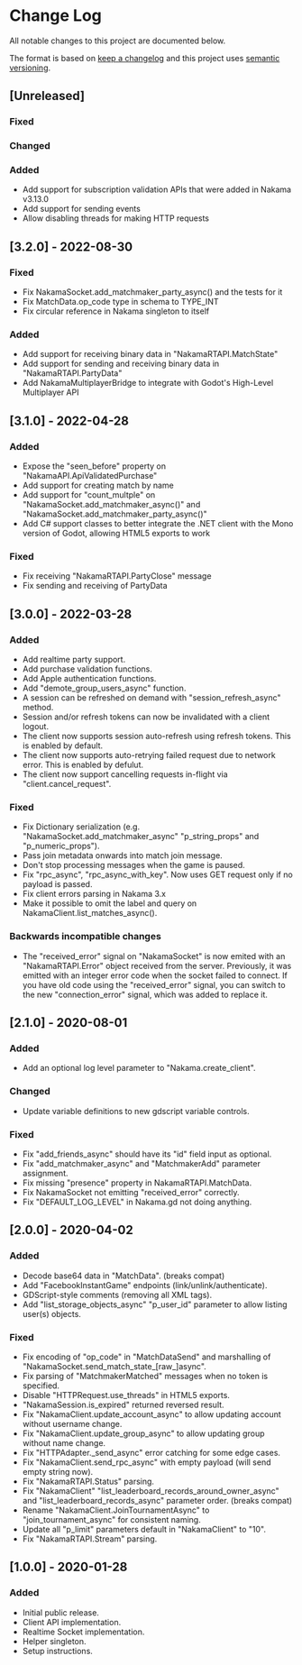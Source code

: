 # Change Log
All notable changes to this project are documented below.

The format is based on [keep a changelog](http://keepachangelog.com/) and this project uses [semantic versioning](http://semver.org/).

## [Unreleased]

### Fixed

### Changed

### Added

- Add support for subscription validation APIs that were added in Nakama v3.13.0
- Add support for sending events
- Allow disabling threads for making HTTP requests

## [3.2.0] - 2022-08-30

### Fixed

- Fix NakamaSocket.add_matchmaker_party_async() and the tests for it
- Fix MatchData.op_code type in schema to TYPE_INT
- Fix circular reference in Nakama singleton to itself

### Added

- Add support for receiving binary data in "NakamaRTAPI.MatchState"
- Add support for sending and receiving binary data in "NakamaRTAPI.PartyData"
- Add NakamaMultiplayerBridge to integrate with Godot's High-Level Multiplayer API

## [3.1.0] - 2022-04-28

### Added

- Expose the "seen_before" property on "NakamaAPI.ApiValidatedPurchase"
- Add support for creating match by name
- Add support for "count_multple" on "NakamaSocket.add_matchmaker_async()" and "NakamaSocket.add_matchmaker_party_async()"
- Add C# support classes to better integrate the .NET client with the Mono version of Godot, allowing HTML5 exports to work

### Fixed

- Fix receiving "NakamaRTAPI.PartyClose" message
- Fix sending and receiving of PartyData

## [3.0.0] - 2022-03-28

### Added

- Add realtime party support.
- Add purchase validation functions.
- Add Apple authentication functions.
- Add "demote_group_users_async" function.
- A session can be refreshed on demand with "session_refresh_async" method.
- Session and/or refresh tokens can now be invalidated with a client logout.
- The client now supports session auto-refresh using refresh tokens. This is enabled by default.
- The client now supports auto-retrying failed request due to network error. This is enabled by defulut.
- The client now support cancelling requests in-flight via "client.cancel_request".

### Fixed

- Fix Dictionary serialization (e.g. "NakamaSocket.add_matchmaker_async" "p_string_props" and "p_numeric_props").
- Pass join metadata onwards into match join message.
- Don't stop processing messages when the game is paused.
- Fix "rpc_async", "rpc_async_with_key". Now uses GET request only if no payload is passed.
- Fix client errors parsing in Nakama 3.x
- Make it possible to omit the label and query on NakamaClient.list_matches_async().

### Backwards incompatible changes

- The "received_error" signal on "NakamaSocket" is now emited with an "NakamaRTAPI.Error" object received from the server.
  Previously, it was emitted with an integer error code when the socket failed to connect.
  If you have old code using the "received_error" signal, you can switch to the new "connection_error" signal, which was added to replace it.

## [2.1.0] - 2020-08-01

### Added

- Add an optional log level parameter to "Nakama.create_client".

### Changed

- Update variable definitions to new gdscript variable controls.

### Fixed

- Fix "add_friends_async" should have its "id" field input as optional.
- Fix "add_matchmaker_async" and "MatchmakerAdd" parameter assignment.
- Fix missing "presence" property in NakamaRTAPI.MatchData.
- Fix NakamaSocket not emitting "received_error" correctly.
- Fix "DEFAULT_LOG_LEVEL" in Nakama.gd not doing anything.

## [2.0.0] - 2020-04-02

### Added

- Decode base64 data in "MatchData". (breaks compat)
- Add "FacebookInstantGame" endpoints (link/unlink/authenticate).
- GDScript-style comments (removing all XML tags).
- Add "list_storage_objects_async" "p_user_id" parameter to allow listing user(s) objects.

### Fixed

- Fix encoding of "op_code" in "MatchDataSend" and marshalling of "NakamaSocket.send_match_state_[raw_]async".
- Fix parsing of "MatchmakerMatched" messages when no token is specified.
- Disable "HTTPRequest.use_threads" in HTML5 exports.
- "NakamaSession.is_expired" returned reversed result.
- Fix "NakamaClient.update_account_async" to allow updating account without username change.
- Fix "NakamaClient.update_group_async" to allow updating group without name change.
- Fix "HTTPAdapter._send_async" error catching for some edge cases.
- Fix "NakamaClient.send_rpc_async" with empty payload (will send empty string now).
- Fix "NakamaRTAPI.Status" parsing.
- Fix "NakamaClient" "list_leaderboard_records_around_owner_async" and "list_leaderboard_records_async" parameter order. (breaks compat)
- Rename "NakamaClient.JoinTournamentAsync" to "join_tournament_async" for consistent naming.
- Update all "p_limit" parameters default in "NakamaClient" to "10".
- Fix "NakamaRTAPI.Stream" parsing.

## [1.0.0] - 2020-01-28
### Added
- Initial public release.
- Client API implementation.
- Realtime Socket implementation.
- Helper singleton.
- Setup instructions.
